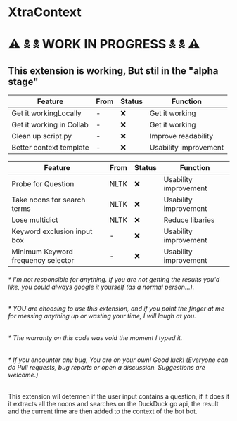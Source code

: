 # XtraContext
# ⚠ 🕱 🕱 WORK IN PROGRESS 🕱 🕱 ⚠

## This extension is working, But stil in the "alpha stage"

| Feature | From | Status | Function |
| --- | --- | --- | --- |
| Get it workingLocally | - | ❌ | Get it working |
| Get it working in Collab | - | ❌ | Get it working |
| Clean up script.py| - | ❌ | Improve readability |
| Better context template  | - | ❌ | Usability improvement |





| Feature | From | Status | Function |
| --- | --- | --- | --- |
| Probe for Question | NLTK | ❌ | Usability improvement |
| Take noons for search terms | NLTK | ❌ | Usability improvement |
| Lose multidict | NLTK | ❌ | Reduce libaries |
| Keyword exclusion input box | - | ❌ | Usability improvement |
| Minimum Keyword frequency selector | - | ❌ | Usability improvement |

###### * I'm not responsible for anything. If you are not getting the results you'd like, you could always google it yourself (as a normal person...).
###### * YOU are choosing to use this extension, and if you point the finger at me for messing anything up or wasting your time, I will laugh at you.
###### * The warranty on this code was void the moment I typed it. 
###### * If you encounter any bug, You are on your own! Good luck! (Everyone can do Pull requests, bug reports or open a discussion. Suggestions are welcome.)

This extension wil determen if the user input contains a question, if it does it it extracts all the noons and searches on the DuckDuck go api,
the result and the current time are then added to the context of the bot bot.
